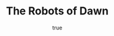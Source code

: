 ---
title: "The Robots of Dawn"
bookCover: "/assets/book-covers/the-robots-of-dawn.jpg"
slug: "the-robots-of-dawn"
bookAuthor: "Isaac Asimov"
rating: 10
done: false
tags: []
summary: false
detailedNotes: false
amazonLink: ""
author:
  name: Rico Trebeljahr
  picture: "/assets/blog/profile.jpeg"
---